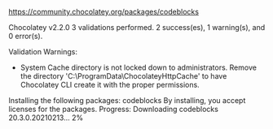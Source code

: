 https://community.chocolatey.org/packages/codeblocks

Chocolatey v2.2.0
3 validations performed. 2 success(es), 1 warning(s), and 0 error(s).

Validation Warnings:
 - System Cache directory is not locked down to administrators.
   Remove the directory 'C:\ProgramData\ChocolateyHttpCache' to have
   Chocolatey CLI create it with the proper permissions.

Installing the following packages:
codeblocks
By installing, you accept licenses for the packages.
Progress: Downloading codeblocks 20.3.0.20210213... 2%



